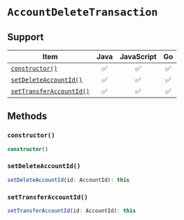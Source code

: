# `AccountDeleteTransaction`

## Support

| Item | Java | JavaScript | Go
| - | :-: | :-: | :-: |
| [`constructor()`](#new) | ✅ | ✅ | ✅
| [`setDeleteAccountId()`](#addRecipient) | ✅ | ✅ | ✅
| [`setTransferAccountId()`](#addSender) | ✅ | ✅ | ✅

## Methods

### `constructor()`

```typescript
constructor()
```

### `setDeleteAccountId()`

```typescript
setDeleteAccountId(id: AccountId): this
```

### `setTransferAccountId()`

```typescript
setTransferAccountId(id: AccountId): this
```
